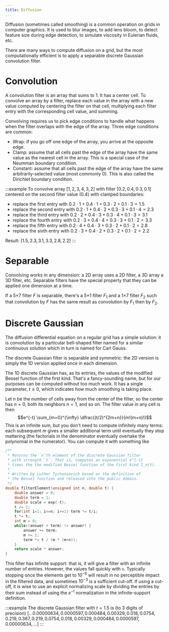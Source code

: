 ```yaml
---
title: Diffusion
...
```


Diffusion (sometimes called smoothing) is a common operation on grids in computer graphics.
It is used to blur images, to add lens bloom, to detect feature size during edge detection, to simulate viscosity in Eulerian fluids, etc.

There are many ways to compute diffusion on a grid, but the most computationally efficient is to apply a separable discrete Gaussian convolution filter.

# Convolution

A convolution filter is an array that sums to 1.
It has a center cell.
To convolve an array by a filter,
replace each value in the array with a new value computed by
centering the filter on that cell,
multiplying each filter entry with the corresponding cell value, and summing.

Convolving requires us to pick edge conditions
to handle what happens when the filter overlaps with the edge of the array.
Three edge conditions are common:

- Wrap: if you go off one edge of the array, you arrive at the opposite edge.
- Clamp: assume that all cells past the edge of the array have the same value as the nearest cell in the array. This is a special case of the Neumman boundary condition.
- Constant: assume that all cells past the edge of the array have the same arbitrarily-selected value (most commonly 0). This is also called the Dirichlet boundary condition.

:::example
To convolve array $[1,2,3,4,3,2]$
with filter $[0.2,0.4,0.3,0.1]$ centered on the second filter value ($0.4$)
with clamped boundaries:

- replace the first entry with $0.2\cdot 1 + 0.4\cdot 1 + 0.3\cdot 2 + 0.1\cdot 3 = 1.5$
- replace the second entry with $0.2\cdot 1 + 0.4\cdot 2 + 0.3\cdot 3 + 0.1\cdot 4 = 2.3$
- replace the third entry with $0.2\cdot 2 + 0.4\cdot 3 + 0.3\cdot 4 + 0.1\cdot 3 = 3.1$
- replace the fourth entry with $0.2\cdot 3 + 0.4\cdot 4 + 0.3\cdot 3 + 0.1\cdot 2 = 3.3$
- replace the fifth entry with $0.2\cdot 4 + 0.4\cdot 3 + 0.3\cdot 2 + 0.1\cdot 2 = 2.8$
- replace the sixth entry with $0.2\cdot 3 + 0.4\cdot 2 + 0.3\cdot 2 + 0.1\cdot 2 = 2.2$

Result: $[1.5,2.3,3.1,3.3,2.8,2.2]$
:::


# Separable

Convolving works in any dimension:
a 2D array uses a 2D filter,
a 3D array a 3D filter, etc.
Separable filters have the special property that they can be applied one dimension at a time.

If a 5×7 filter $F$ is separable, there's a 5×1 filter $F_1$ and a 1×7 filter $F_2$
such that convolution by $F$ has the same result as convolution by $F_1$ then by $F_2$.


# Discrete Gaussian

The diffusion differential equation on a regular grid has a simple solution:
it is convolution by a particular bell-shaped filter named for a similar continuous solution
which in turn is named for Carl Gauss.

The discrete Guassian filter is separable and symmetric:
the 2D version is simply the 1D version applied once in each dimension.

The 1D discrete Gaussian has, as its entries, the values of the modified Bessel function of the first kind.
That's a fancy-sounding name, but for our purposes can be computed without too much work.
It has a single parameter, $t \ge 0$, which indicates how much smoothing is taking place.

Let $n$ be the number of cells away from the center of the filter, so the center has $n=0$, both its neighbors $n=1$, and so on.
The filter value in any cell is then
$$e^{-t} \sum_{m=0}^{\infty} \dfrac{(t/2)^{2m+n}}{m!(m+n)!}$$
This is an infinite sum, but you don't need to compute infinitely many terms:
each subsequent $m$ gives a smaller additional term until eventually they stop mattering (the factorials in the denominator eventually overtake the polynomial in the numerator).
You can compute it with something like

```c
/**
 * Returns the `n`th element of the discrete Gaussian filter
 * with strength `t`. That is, computes an exponential e^{-t}
 * times the the modified Bessel function of the first kind I_n(t).
 *
 * Written by Luther Tychonievich based on the definition of
 * the Bessel function and released into the public domain.
 */
double filterElement(unsigned int n, double t) {
    double answer = 0;
    double term = 1;
    double scale = exp(-t);
    t /= 2;
    for(int i=1; i<=n; i+=1) term *= t/i;
    t *= t;
    int m = 0;
    while((answer + term) != answer) {
        answer += term;
        m += 1;
        term *= t / (m * (m+n));
    }
    return scale * answer;
}
```

This filter has infinite support: that is, it will give a filter with an infinite number of entries.
However, the values fall quickly with `n`.
Typically stopping once the elements get to $10^{-6}$ will result in no perceptible impact in the filtered data,
and sometimes $10^{-3}$ is a sufficient cut-off.
If using a cut-off, it is wise to use an explicit normalizing scale by dividing the entries by their sum
instead of using the $e^{-t}$ normalization in the infinite-support definition.

:::example
The discrete Gaussian filter with $t=1.5$ is (to 3 digits of precision)
$[\dots
0.00000634,
0.0000597,
0.000484,
0.00329,
0.018,
0.0754,
0.219,
0.367,
0.219,
0.0754,
0.018,
0.00329,
0.000484,
0.0000597,
0.00000634,
\dots]$
:::

